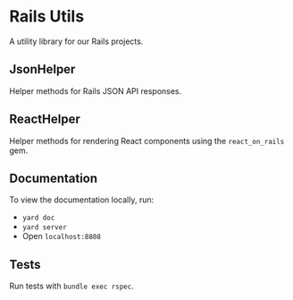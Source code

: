 # Rails Utils
A utility library for our Rails projects.

## JsonHelper
Helper methods for Rails JSON API responses.

## ReactHelper
Helper methods for rendering React components using the `react_on_rails` gem.

## Documentation
To view the documentation locally, run:
+ `yard doc`
+ `yard server`
+ Open `localhost:8808`

## Tests
Run tests with `bundle exec rspec`.